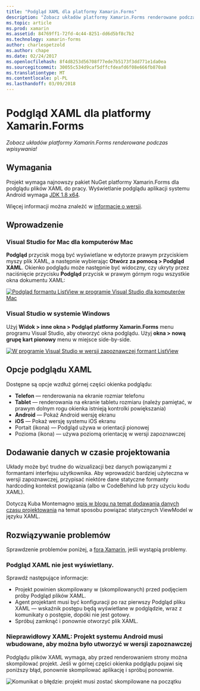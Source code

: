 ```yaml
---
title: "Podgląd XAML dla platformy Xamarin.Forms"
description: "Zobacz układów platformy Xamarin.Forms renderowane podczas wpisywania!"
ms.topic: article
ms.prod: xamarin
ms.assetid: 84769ff1-72fd-4c44-8251-dd6d5bf8c7b2
ms.technology: xamarin-forms
author: charlespetzold
ms.author: chape
ms.date: 02/24/2017
ms.openlocfilehash: 8f4d8253d56708f77ede7b5173f3dd771e1da0ea
ms.sourcegitcommit: 30055c534d9caf5dffcfdeafd6f08e666fb870a8
ms.translationtype: MT
ms.contentlocale: pl-PL
ms.lasthandoff: 03/09/2018
---
```

# <a name="xaml-previewer-for-xamarinforms"></a>Podgląd XAML dla platformy Xamarin.Forms

_Zobacz układów platformy Xamarin.Forms renderowane podczas wpisywania!_

## <a name="requirements"></a>Wymagania

Projekt wymaga najnowszy pakiet NuGet platformy Xamarin.Forms dla podglądu plików XAML do pracy. Wyświetlanie podglądu aplikacji systemu Android wymaga [JDK 1.8 x64](http://www.oracle.com/technetwork/java/javase/downloads/jdk8-downloads-2133151.html).

Więcej informacji można znaleźć w [informacje o wersji](https://developer.xamarin.com/releases/studio/xamarin.studio_6.2/xamarin.studio_6.2/#Xamarin_Forms_Previewer).

## <a name="getting-started"></a>Wprowadzenie

### <a name="visual-studio-for-mac-on-mac"></a>Visual Studio for Mac dla komputerów Mac

**Podgląd** przycisk mogą być wyświetlane w edytorze prawym przyciskiem myszy plik XAML, a następnie wybierając **Otwórz za pomocą > Podgląd XAML**. Okienko podglądu może następnie być widoczny, czy ukryty przez naciśnięcie przycisku **Podgląd** przycisk w prawym górnym rogu wszystkie okna dokumentu XAML:

[![Podgląd formantu ListView w programie Visual Studio dla komputerów Mac](xaml-previewer-images/xamlp-list-sml.png "podgląd formularzy w programie Visual Studio for Mac")](xaml-previewer-images/xamlp-list.png#lightbox "podgląd formularzy w programie Visual Studio dla komputerów Mac")

### <a name="visual-studio-on-windows"></a>Visual Studio w systemie Windows

Użyj **Widok > inne okna > Podgląd platformy Xamarin.Forms** menu programu Visual Studio, aby otworzyć okna podglądu. Użyj **okna > nową grupę kart pionowy** menu w miejsce side-by-side.

[![W programie Visual Studio w wersji zapoznawczej formant ListView](xaml-previewer-images/xamlp-list-vs-sml.png "podgląd formularzy w programie Visual Studio")](xaml-previewer-images/xamlp-list-vs.png#lightbox "podgląd formularzy w programie Visual Studio")

## <a name="xaml-preview-options"></a>Opcje podglądu XAML

Dostępne są opcje wzdłuż górnej części okienka podglądu:

* **Telefon** — renderowania na ekranie rozmiar telefonu
* **Tablet** — renderowania na ekranie tabletu rozmiaru (należy pamiętać, w prawym dolnym rogu okienka istnieją kontrolki powiększania)
* **Android** — Pokaż Android wersję ekranu
* **iOS** — Pokaż wersję systemu iOS ekranu
* Portait (ikona) — Podgląd używa w orientacji pionowej
* Pozioma (ikona) — używa poziomą orientację w wersji zapoznawczej

## <a name="adding-design-time-data"></a>Dodawanie danych w czasie projektowania

Układy może być trudne do wizualizacji bez danych powiązanymi z formantami interfejsu użytkownika. Aby wprowadzić bardziej użyteczna w wersji zapoznawczej, przypisać niektóre dane statyczne formanty hardcoding kontekst powiązania (albo w CodeBehind lub przy użyciu kodu XAML).

Dotyczą Kuba Montemagno [wpis w blogu na temat dodawania danych czasu projektowania](http://motzcod.es/post/143702671962/xamarinforms-xaml-previewer-design-time-data) na temat sposobu powiązać statycznych ViewModel w języku XAML.

## <a name="troubleshooting"></a>Rozwiązywanie problemów

Sprawdzenie problemów poniżej, a [fora Xamarin](https://forums.xamarin.com/categories/xamarin-forms), jeśli wystąpią problemy.

### <a name="xaml-preview-isnt-showing"></a>Podgląd XAML nie jest wyświetlany.

Sprawdź następujące informacje:

* Projekt powinien skompilowany w (skompilowanych) przed podjęciem próby Podgląd plików XAML.
* Agent projektant musi być konfiguracji po raz pierwszy Podgląd pliku XAML — wskaźnik postępu będą wyświetlane w podglądzie, wraz z komunikaty o postępie, dopóki nie jest gotowy.
* Spróbuj zamknąć i ponownie otworzyć plik XAML.

### <a name="invalid-xaml-the-android-project-needs-to-built-before-preview-can-be-created"></a>Nieprawidłowy XAML: Projekt systemu Android musi wbudowane, aby można było utworzyć w wersji zapoznawczej

Podglądu plików XAML wymaga, aby przed renderowaniem strony można skompilować projekt.
Jeśli w górnej części okienka podglądu pojawi się poniższy błąd, ponownie skompilować aplikację i spróbuj ponownie.

![Komunikat o błędzie: projekt musi zostać skompilowane na początku](xaml-previewer-images/error-not-built-sml.png "komunikat o błędzie: Skompiluj ponownie projekt")
